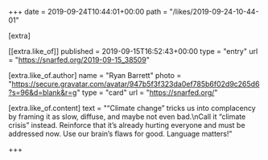 +++
date = 2019-09-24T10:44:01+00:00
path = "/likes/2019-09-24-10-44-01"

[extra]

[[extra.like_of]]
published = 2019-09-15T16:52:43+00:00
type = "entry"
url = "https://snarfed.org/2019-09-15_38509"

[extra.like_of.author]
name = "Ryan Barrett"
photo = "https://secure.gravatar.com/avatar/947b5f3f323da0ef785b6f02d9c265d6?s=96&d=blank&r=g"
type = "card"
url = "https://snarfed.org/"

[extra.like_of.content]
text = "“Climate change” tricks us into complacency by framing it as slow, diffuse, and maybe not even bad.\nCall it “climate crisis” instead. Reinforce that it’s already hurting everyone and must be addressed now. Use our brain’s flaws for good. Language matters!"

+++

